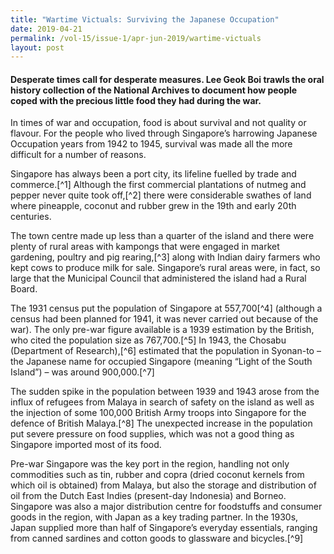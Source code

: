 ```yaml
---
title: "Wartime Victuals: Surviving the Japanese Occupation"
date: 2019-04-21
permalink: /vol-15/issue-1/apr-jun-2019/wartime-victuals
layout: post
---
```

#### Desperate times call for desperate measures. **Lee Geok Boi** trawls the oral history collection of the National Archives to document how people coped with the precious little food they had during the war.

In times of war and occupation, food is about survival and not quality or flavour. For the people who lived through Singapore’s harrowing Japanese Occupation years from 1942 to 1945, survival was made all the more difficult for a number of reasons.

Singapore has always been a port city, its lifeline fuelled by trade and commerce.[^1] Although the first commercial plantations of nutmeg and pepper never quite took off,[^2] there were considerable swathes of land where pineapple, coconut and rubber grew in the 19th and early 20th centuries.

The town centre made up less than a quarter of the island and there were plenty of rural areas with kampongs that were engaged in market gardening, poultry and pig rearing,[^3] along with Indian dairy farmers who kept cows to produce milk for sale. Singapore’s rural areas were, in fact, so large that the Municipal Council that administered the island had a Rural Board.

The 1931 census put the population of Singapore at 557,700[^4] (although a census had been planned for 1941, it was never carried out because of the war). The only pre-war figure available is a 1939 estimation by the British, who cited the population size as 767,700.[^5] In 1943, the Chosabu (Department of Research),[^6] estimated that the population in Syonan-to – the Japanese name for occupied Singapore (meaning “Light of the South Island”) – was around 900,000.[^7]

The sudden spike in the population between 1939 and 1943 arose from the influx of refugees from Malaya in search of safety on the island as well as the injection of some 100,000 British Army troops into Singapore for the defence of British Malaya.[^8] The unexpected increase in the population put severe pressure on food supplies, which was not a good thing as Singapore imported most of its food.

Pre-war Singapore was the key port in the region, handling not only commodities such as tin, rubber and copra (dried coconut kernels from which oil is obtained) from Malaya, but also the storage and distribution of oil from the Dutch East Indies (present-day Indonesia) and Borneo. Singapore was also a major distribution centre for foodstuffs and consumer goods in the region, with Japan as a key trading partner. In the 1930s, Japan supplied more than half of Singapore’s everyday essentials, ranging from canned sardines and cotton goods to glassware and bicycles.[^9]
